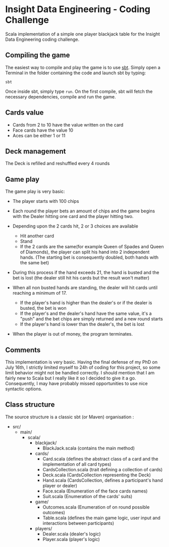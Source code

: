 Insight Data Engineering - Coding Challenge
===========================================

Scala implementation of a simple one player blackjack table for the Insight Data Engineering coding challenge.

Compiling the game
-------------------
The easiest way to compile and play the game is to use [sbt](http://www.scala-sbt.org/). Simply open a Terminal in the folder containing the code and launch sbt by typing:

`sbt`

Once inside sbt, simply type `run`. On the first compile, sbt will fetch the necessary dependencies, compile and run the game.

Cards value
-----------
- Cards from 2 to 10 have the value written on the card
- Face cards have the value 10
- Aces can be either 1 or 11

Deck management
---------------
The Deck is refilled and reshuffled every 4 rounds

Game play
---------
The game play is very basic:

- The player starts with 100 chips
- Each round the player bets an amount of chips and the game begins with the Dealer hitting one card and the player hitting two.
- Depending upon the 2 cards hit, 2 or 3 choices are available
  - Hit another card
  - Stand
  - If the 2 cards are the same(for example Queen of Spades and Queen of Diamonds), the player can split his hand into 2 independent hands. (The starting bet is consequently doubled, both hands with the same bet)

- During this process if the hand exceeds 21, the hand is busted and the bet is lost (the dealer still hit his cards but the result won't matter)

- When all non busted hands are standing, the dealer will hit cards until reaching a minimum of 17.
  - If the player's hand is higher than the dealer's or if the dealer is busted, the bet is won
  - If the player's and the dealer's hand have the same value, it's a "push" and the bet chips are simply returned and a new round starts
  - If the player's hand is lower than the dealer's, the bet is lost

- When the player is out of money, the program terminates.

Comments
--------
This implementation is very basic. Having the final defense of my PhD on July 16th, I strictly limited myself to 24h of coding for this project, so some limit behavior might not be handled correctly. I should mention that I am fairly new to Scala but I really like it so I decided to give it a go. Consequently, I may have probably missed opportunities to use nice syntactic options.

Class structure
---------------
The source structure is a classic sbt (or Maven) organisation :
- src/
  - main/
    - scala/
      - blackjack/
        - BlackJack.scala (contains the main method)
      - cards/
        - Card.scala (defines the abstract class of a card and the implementation of all card types)
        - CardsCollection.scala (trait defining a collection of cards)
        - Deck.scala (CardsCollection representing the Deck)
        - Hand.scala (CardsCollection, defines a participant's hand player or dealer)
        - Face.scala (Enumeration of the face cards names)
        - Suit.scala (Enumeration of the cards' suits)
      - game/
        - Outcomes.scala (Enumeration of on round possible outcomes)
        - Table.scala (defines the main game logic, user input and interactions between participants)
      - players/
        - Dealer.scala (dealer's logic)
        - Player.scala (player's logic)


